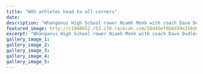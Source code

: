 ```yaml
---
title: "WHS athletes head to all corners"
date: 
description: "Whanganui High School rower Niamh Monk with coach Dave Dudley and her bronze at the North Island championships. Monk will be trying for another medal at the Maadi Cup..."
featured_image: http://c1940652.r52.cf0.rackcdn.com/58d45ef0b8d39a158d000154/Niamh-Monk-chron-24-March.jpg
excerpt: "Whanganui High School rower Niamh Monk with coach Dave Dudley and her bronze at the North Island championships. Monk will be trying for another medal at the Maadi Cup."
gallery_image_1: 
gallery_image_2: 
gallery_image_3: 
gallery_image_4: 
gallery_image_5: 
---
```

